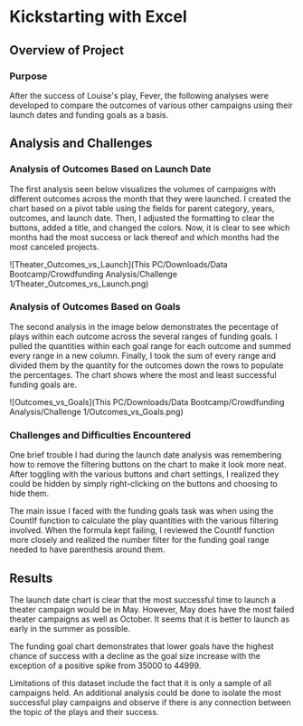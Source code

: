 # Kickstarting with Excel

## Overview of Project

### Purpose
After the success of Louise's play, Fever, the following analyses were developed to compare the outcomes of various other campaigns using their launch dates and funding goals as a basis. 

## Analysis and Challenges

### Analysis of Outcomes Based on Launch Date
The first analysis seen below visualizes the volumes of campaigns with different outcomes across the month that they were launched. I created the chart based on a pivot table using the fields for parent category, years, outcomes, and launch date. Then, I adjusted the formatting to clear the buttons, added a title, and changed the colors. Now, it is clear to see which months had the most success or lack thereof and which months had the most canceled projects. 

![Theater_Outcomes_vs_Launch](This PC/Downloads/Data Bootcamp/Crowdfunding Analysis/Challenge 1/Theater_Outcomes_vs_Launch.png)

### Analysis of Outcomes Based on Goals
The second analysis in the image below demonstrates the pecentage of plays within each outcome across the several ranges of funding goals. I pulled the quantities within each goal range for each outcome and summed every range in a new column. Finally, I took the sum of every range and divided them by the quantity for the outcomes down the rows to populate the percentages. The chart shows where the most and least successful funding goals are. 

![Outcomes_vs_Goals](This PC/Downloads/Data Bootcamp/Crowdfunding Analysis/Challenge 1/Outcomes_vs_Goals.png) 

### Challenges and Difficulties Encountered
One brief trouble I had during the launch date analysis was remembering how to remove the filtering buttons on the chart to make it look more neat. After toggling with the various buttons and chart settings, I realized they could be hidden by simply right-clicking on the buttons and choosing to hide them. 

The main issue I faced with the funding goals task was when using the CountIf function to calculate the play quantities with the various filtering involved. When the formula kept failing, I reviewed the CountIf function more closely and realized the number filter for the funding goal range needed to have parenthesis around them. 

## Results

The launch date chart is clear that the most successful time to launch a theater campaign would be in May. However, May does have the most failed theater campaigns as well as October. It seems that it is better to launch as early in the summer as possible.

The funding goal chart demonstrates that lower goals have the highest chance of success with a decline as the goal size increase with the exception of a positive spike from 35000 to 44999. 

Limitations of this dataset include the fact that it is only a sample of all campaigns held. An additional analysis could be done to isolate the most successful play campaigns and observe if there is any connection between the topic of the plays and their success. 
